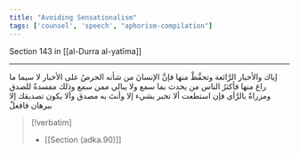 ```yaml
---
title: "Avoiding Sensationalism"
tags: ['counsel', 'speech', "aphorism-compilation"]
---
```


 Section 143 in [[al-Durra al-yatīma]]

---
إياك والأخبار الرَّائعة وتحفَّظْ منها فإنَّ الإنسانَ من شأنه الحرصُ على الأخبار لا سيما ما راع منها فأكثرُ الناس من يحدث بما سمع ولا يبالي ممن سمع وذلك مفسدةٌ للصدق ومزراةٌ بالرَّأي فإن استطعت ألا تخبر بشيء إلا وأنتَ به مصدق وألا يكون تصديقك إلا ببرهان فافعلْ

> [!verbatim]
> - [[Section (adka.90)]]
